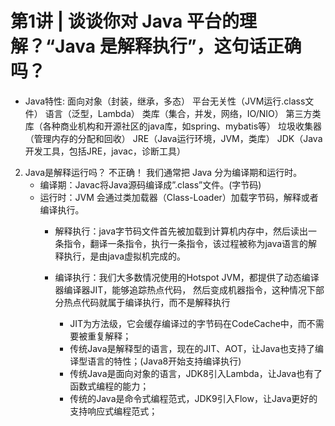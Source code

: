 #  **第1讲 | 谈谈你对 Java 平台的理解？“Java 是解释执行”，这句话正确吗？**
* Java特性:
面向对象（封装，继承，多态）
平台无关性（JVM运行.class文件）
语言（泛型，Lambda）
类库（集合，并发，网络，IO/NIO）
第三方类库（各种商业机构和开源社区的java库，如spring、mybatis等）
垃圾收集器（管理内存的分配和回收）
JRE（Java运行环境，JVM，类库）
JDK（Java开发工具，包括JRE，javac，诊断工具）

2. Java是解释运行吗？
不正确！
我们通常把 Java 分为编译期和运行时。
	* 编译期：Javac将Java源码编译成”.class”文件。(字节码)
	* 运行时：JVM 会通过类加载器（Class-Loader）加载字节码，解释或者编译执行。
		* 解释执行：java字节码文件首先被加载到计算机内存中，然后读出一条指令，翻译一条指令，执行一条指令，该过程被称为java语言的解释执行，是由java虚拟机完成的。
		* 编译执行：我们大多数情况使用的Hotspot JVM，都提供了动态编译器编译器JIT，能够追踪热点代码， 然后变成机器指令，这种情况下部分热点代码就属于编译执行，而不是解释执行  
		
			* JIT为方法级，它会缓存编译过的字节码在CodeCache中，而不需要被重复解释；
			* 传统Java是解释型的语言，现在的JIT、AOT，让Java也支持了编译型语言的特性；(Java8开始支持编译执行)
			* 传统Java是面向对象的语言，JDK8引入Lambda，让Java也有了函数式编程的能力；
			* 传统的Java是命令式编程范式，JDK9引入Flow，让Java更好的支持响应式编程范式；
			

